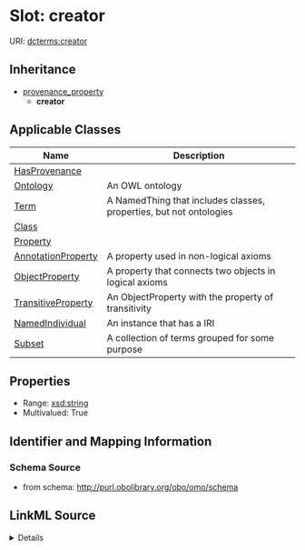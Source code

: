# Slot: creator

URI: [dcterms:creator](http://purl.org/dc/terms/creator)




## Inheritance

* [provenance_property](provenance_property.md)
    * **creator**





## Applicable Classes

| Name | Description |
| --- | --- |
[HasProvenance](HasProvenance.md) | 
[Ontology](Ontology.md) | An OWL ontology
[Term](Term.md) | A NamedThing that includes classes, properties, but not ontologies
[Class](Class.md) | 
[Property](Property.md) | 
[AnnotationProperty](AnnotationProperty.md) | A property used in non-logical axioms
[ObjectProperty](ObjectProperty.md) | A property that connects two objects in logical axioms
[TransitiveProperty](TransitiveProperty.md) | An ObjectProperty with the property of transitivity
[NamedIndividual](NamedIndividual.md) | An instance that has a IRI
[Subset](Subset.md) | A collection of terms grouped for some purpose






## Properties

* Range: [xsd:string](http://www.w3.org/2001/XMLSchema#string)
* Multivalued: True








## Identifier and Mapping Information







### Schema Source


* from schema: http://purl.obolibrary.org/obo/omo/schema




## LinkML Source

<details>
```yaml
name: creator
from_schema: http://purl.obolibrary.org/obo/omo/schema
close_mappings:
- prov:wasAttributedTo
rank: 1000
is_a: provenance_property
slot_uri: dcterms:creator
multivalued: true
alias: creator
domain_of:
- HasProvenance
- Ontology
range: string

```
</details>